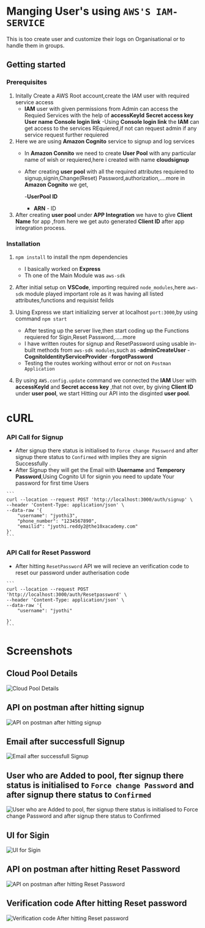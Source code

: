 # Manging User's using  `AWS'S IAM-SERVICE`

This is too create user and customize their logs on Organisational or to handle them in groups.

## Getting started

### Prerequisites

1. Initally Create a AWS Root account,create the IAM user with required service access
   - **IAM** user with given permissions from Admin can access the Requied Services with the help of **accessKeyId**  **Secret access key**  **User name**  **Console login link**
      -Using **Console login link** the **IAM** can get access to the services REquiered,if not can request admin if any service request further requiered
2. Here we are using  **Amazon Cognito** service to signup and log services
   - In **Amazon Connito** we need to create **User Pool**  with any particular name of wish or requiered,here i created with name **cloudsignup**
   - After creating **user pool** with all the required attributes requiered to signup,signin,Change(Reset) Password,authorization,....more in **Amazon Cognito** we get,

        -**UserPool ID** 
        - **ARN** - ID
3. After creating  **user pool** under **APP Integration** we have to give **Client Name** for app  ,from here we get auto generated **Client ID** after app integration process.


### Installation

1.  `npm install` to install the npm dependencies
    - I basically worked on **Express**
    - Th one of the Main Module was `aws-sdk`

2.  After initial setup on **VSCode**, importing  required `node_modules`,here `aws-sdk` module played important role as it was having all listed attributes,functions and requisist feilds

3. Using Express we start initializing server at localhost `port:3000`,by using command `npm start`
    - After testing up the server live,then start coding up the Functions requiered for Sigin,Reset Password,.....more
    - I have written routes for signup and ResetPassword using usable in-built methods from `aws-sdk modules`,such as
        -**adminCreateUser**
        -**CognitoIdentityServiceProvider**
        -**forgotPassword**
    - Testing the routes working without error or not on `Postman Application`

4. By using `AWS.config.update` command we connected the **IAM** User with  **accessKeyId** and **Secret access key** ,that not over, by giving **Client ID** under **user pool**, we start Hitting our API into the disginted **user pool**.



# cURL

### API Call for Signup
   - After signup there status is initialised to `Force change Password` and after signup there status to `Confirmed` with implies they are signin Successfully .
   - After Signup they will get the Email with **Username** and **Temperory Password**,Using Cognito UI for signin you need to update Your password for first time Users

````
```
curl --location --request POST 'http://localhost:3000/auth/signup' \
--header 'Content-Type: application/json' \
--data-raw '{
    "username": "jyothi3",
    "phone_number": "1234567890",
    "emailid": "jyothi.reddy2@the10xacademy.com"
}'
```
````

### API Call for Reset Password

- After hitting `ResetPassword` API we will recieve an verification code to reset our password under autherisation code

````
```
curl --location --request POST 'http://localhost:3000/auth/Resetpassword' \
--header 'Content-Type: application/json' \
--data-raw '{
    "username": "jyothi"

}'
```
````


# Screenshots

## Cloud Pool Details
![Cloud Pool Details](./images/Screenshot%20(40).png)

## API on postman after hitting signup
![API on postman after hitting signup](./images/Screenshot%20(39).png)

## Email after successfull Signup
![Email after successfull Signup](./images/Screenshot%20(37).png)

## User who are Added to pool, fter signup there status is initialised to `Force change Password` and after signup there status to `Confirmed`
![User who are Added to pool, fter signup there status is initialised to `Force change Password` and after signup there status to `Confirmed` ](./images/Screenshot%20(41).png)

## UI for Sigin
![UI for Sigin](./images/Screenshot%20(43).png)

## API on postman after hitting Reset Password
![API on postman after hitting Reset Password](./images/Screenshot%20(38).png)


## Verification code After hitting Reset password
![Verification code After hitting Reset password ](./images/Screenshot%20(35).png)

